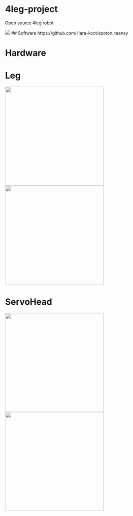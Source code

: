 # 4leg-project
Open source 4leg robot 

<img src="https://user-images.githubusercontent.com/38370926/99046241-d4008e00-25d5-11eb-8c8f-a286f377dfd5.jpg">
## Software
https://github.com/Hara-kcct/spoton_teensy

# Hardware

# Leg
<img src="https://user-images.githubusercontent.com/38370926/99046299-e7135e00-25d5-11eb-9825-ed09ab027f27.jpg" width="320px">
<img src="https://user-images.githubusercontent.com/38370926/99046308-e975b800-25d5-11eb-8ef1-f024820366ed.jpg" width="320px">

# ServoHead
<img src="https://user-images.githubusercontent.com/38370926/99046311-eb3f7b80-25d5-11eb-907a-0999e5283447.jpg" width="320px">
<img src="https://user-images.githubusercontent.com/38370926/99046320-ed093f00-25d5-11eb-893d-cf3d8fbff117.jpg" width="320px"> 
